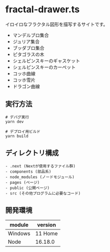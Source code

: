 # fractal-drawer.ts

イロイロなフラクタル図形を描写するサイトです。  

- マンデルブロ集合
- ジュリア集合
- ブッダブロ集合
- ピタゴラスの木
- シェルピンスキーのギャスケット
- シェルピンスキーのカーペット
- コッホ曲線
- コッホ雪片
- ドラゴン曲線

## 実行方法

```shell
# デバグ実行
yarn dev

# デプロイ用ビルド
yarn build
```

## ディレクトリ構成

```dir
- .next (Nextが使用するファイル群)
- components (部品系)
- node_modules (ノードモジュール)
- pages (ページ)
- public (公開ページ)
- src (その他プログラムに必要なコード)
```

## 開発環境

| module | version |
| ---- | ---- |
| Windows | 11 Home |
| Node | 16.18.0 |
